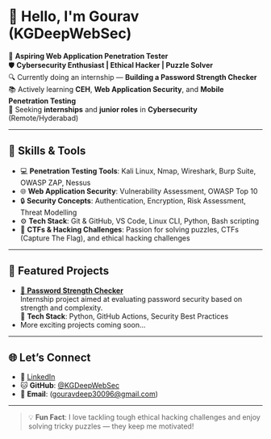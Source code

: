 # 👋 Hello, I'm Gourav (KGDeepWebSec)

🎯 **Aspiring Web Application Penetration Tester**  
🛡️ **Cybersecurity Enthusiast | Ethical Hacker | Puzzle Solver**  
🔍 Currently doing an internship — **Building a Password Strength Checker**  
📚 Actively learning **CEH**, **Web Application Security**, and **Mobile Penetration Testing**  
📂 Seeking **internships** and **junior roles** in **Cybersecurity** (Remote/Hyderabad)

---

## 🔧 **Skills & Tools**

- 💻 **Penetration Testing Tools**: Kali Linux, Nmap, Wireshark, Burp Suite, OWASP ZAP, Nessus  
- 🌐 **Web Application Security**: Vulnerability Assessment, OWASP Top 10  
- 🔒 **Security Concepts**: Authentication, Encryption, Risk Assessment, Threat Modelling  
- ⚙️ **Tech Stack**: Git & GitHub, VS Code, Linux CLI, Python, Bash scripting  
- 🧠 **CTFs & Hacking Challenges**: Passion for solving puzzles, CTFs (Capture The Flag), and ethical hacking challenges

---

## 📌 **Featured Projects**
- [🔐 **Password Strength Checker**](https://github.com/KGDeepWebSec/password-strength-checker)  
  Internship project aimed at evaluating password security based on strength and complexity.  
  📌 **Tech Stack**: Python, GitHub Actions, Security Best Practices
- More exciting projects coming soon...

---

## 🌐 **Let’s Connect**

- 🔗 [LinkedIn](https://www.linkedin.com/in/kancharlagouravdeep/) 
- 🐱 **GitHub**: [@KGDeepWebSec](https://github.com/KGDeepWebSec)
- 📩 **Email**: (gouravdeep30096@gmail.com)

---

> 💡 **Fun Fact**: I love tackling tough ethical hacking challenges and enjoy solving tricky puzzles — they keep me motivated!
